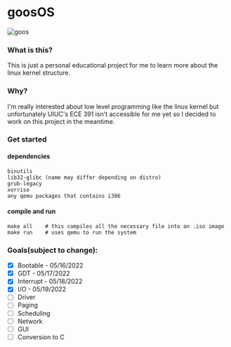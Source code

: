 # goosOS
![goos](https://c.tenor.com/HpQzsDBu5QwAAAAC/goose-honk.gif)

### What is this?
This is just a personal educational project for me to learn more about the linux kernel structure.

### Why?
I'm really interested about low level programming like the linux kernel but unfortunately UIUC's ECE 391 isn't accessible for me yet so I decided to work on this project in the meantime.

### Get started
#### dependencies
```
binutils
lib32-glibc (name may differ depending on distro)
grub-legacy
xorriso
any qemu packages that contains i386
```
#### compile and run
```
make all    # this compiles all the necessary file into an .iso image
make run    # uses qemu to run the system
```

### Goals(subject to change):
- [x] Bootable - 05/16/2022
- [x] GDT - 05/17/2022
- [x] Interrupt - 05/18/2022
- [x] I/O - 05/19/2022
- [ ] Driver
- [ ] Paging
- [ ] Scheduling
- [ ] Network
- [ ] GUI
- [ ] Conversion to C
